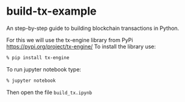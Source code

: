 # build-tx-example
An step-by-step guide to building blockchain transactions in Python.

For this we will use the tx-engine library from PyPi https://pypi.org/project/tx-engine/
To install the library use:
```bash
% pip install tx-engine
```

To run jupyter notebook type:
```bash
% jupyter notebook
```

Then open the file `build_tx.ipynb`
